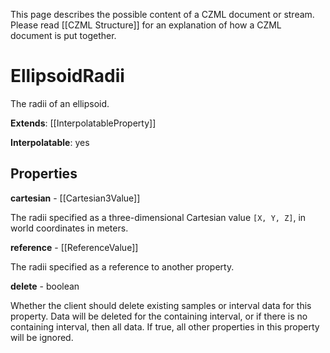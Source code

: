 This page describes the possible content of a CZML document or stream. Please read [[CZML Structure]] for an explanation of how a CZML document is put together.

# EllipsoidRadii

The radii of an ellipsoid.

**Extends**: [[InterpolatableProperty]]

**Interpolatable**: yes

## Properties

**cartesian** - [[Cartesian3Value]]

The radii specified as a three-dimensional Cartesian value `[X, Y, Z]`, in world coordinates in meters.


**reference** - [[ReferenceValue]]

The radii specified as a reference to another property.


**delete** - boolean

Whether the client should delete existing samples or interval data for this property. Data will be deleted for the containing interval, or if there is no containing interval, then all data. If true, all other properties in this property will be ignored.


